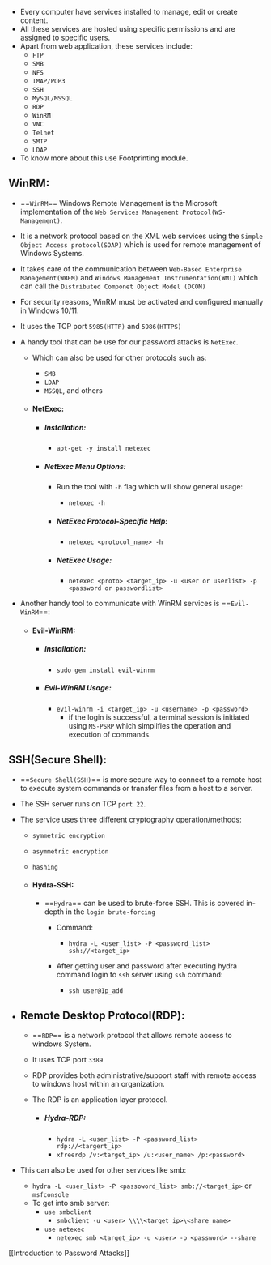 - Every computer have services installed to manage, edit or create content.
- All these services are hosted using specific permissions and are assigned to specific users.
- Apart from web application, these services include:
	- `FTP`
	- `SMB`
	- `NFS`
	- `IMAP/POP3`
	- `SSH`
	- `MySQL/MSSQL`
	- `RDP`
	- `WinRM`
	- `VNC`
	- `Telnet`
	- `SMTP`
	- `LDAP`
- To know more about this use Footprinting module.

## WinRM:

- ==`WinRM`== Windows Remote Management is the Microsoft implementation of the `Web Services Management Protocol(WS-Management)`.
- It is a network protocol based on the XML web services using the `Simple Object Access protocol(SOAP)` which is used for remote management of Windows Systems.
- It takes care of the communication between `Web-Based Enterprise Management(WBEM)` and `Windows Management Instrumentation(WMI)` which can call the `Distributed Componet Object Model (DCOM)`
- For security reasons, WinRM must be activated and configured manually in Windows 10/11.
- It uses the TCP port `5985(HTTP)` and `5986(HTTPS)`
- A handy tool that can be use for our password attacks is `NetExec`.
	- Which can also be used for other protocols such as:
		- `SMB`
		- `LDAP`
		- `MSSQL`, and others
	
	- #### NetExec:
		- ##### Installation:
			- `apt-get -y install netexec`
		
		- ##### NetExec Menu Options:
			- Run the tool with `-h` flag which will show general usage:
				- `netexec -h` 
			
			- ##### NetExec Protocol-Specific Help:
				- `netexec <protocol_name> -h` 
			
			- ##### NetExec Usage:
				
				- `netexec <proto> <target_ip> -u <user or userlist> -p <password or passwordlist>` 

- Another handy tool to communicate with WinRM services is ==`Evil-WinRM`==:
	
	- #### Evil-WinRM:
		- ##### Installation:
			- `sudo gem install evil-winrm`
		
		- ##### Evil-WinRM Usage:
			- `evil-winrm -i <target_ip> -u <username> -p <password>`
				- if the login is successful, a terminal session is initiated using `MS-PSRP` which simplifies the operation and execution of commands.

## SSH(Secure Shell):

- ==`Secure Shell(SSH)`== is more secure way to connect to a remote host to execute system commands or transfer files from a host to a server.
- The SSH server runs on TCP `port 22`.
- The service uses three different cryptography operation/methods:
	- `symmetric encryption`
	- `asymmetric encryption`
	- `hashing`
	
	- #### Hydra-SSH:
		- ==`Hydra`== can be used to brute-force SSH. This is covered in-depth in the `login brute-forcing`
			- Command:
				- `hydra -L <user_list> -P <password_list> ssh://<target_ip>` 
			
			- After getting user and password after executing hydra command login to `ssh` server using `ssh` command:
				- `ssh user@Ip_add`

- ## Remote Desktop Protocol(RDP):
	
	- ==`RDP`== is a network protocol that allows remote access to windows System.
	- It uses TCP port `3389`
	- RDP provides both administrative/support staff with remote access to windows host within an organization.
	- The RDP is an application layer protocol.
		
		- ##### Hydra-RDP:
			
			- `hydra -L <user_list> -P <password_list> rdp://<targert_ip>`
			- `xfreerdp /v:<target_ip> /u:<user_name> /p:<password>`

- This can also be used for other services like smb:
	- `hydra -L <user_list> -P <passoword_list> smb://<target_ip>` or `msfconsole`
	- To get into smb server:
		- `use smbclient`
			- `smbclient -u <user> \\\\<target_ip>\<share_name>`
		- `use netexec`
			- `netexec smb <target_ip> -u <user> -p <password> --share`

[[Introduction to Password Attacks]]